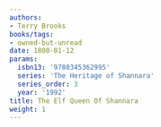 ```yaml
---
authors:
- Terry Brooks
books/tags:
- owned-but-unread
date: 1800-01-12
params:
  isbn13: '9780345362995'
  series: 'The Heritage of Shannara'
  series_order: 3
  year: '1992'
title: The Elf Queen Of Shannara
weight: 1
---
```



<!--more-->